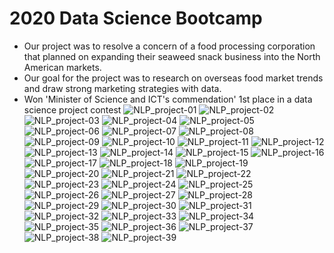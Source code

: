 # 2020 Data Science Bootcamp
- Our project was to resolve a concern of a food processing corporation that planned
on expanding their seaweed snack business into the North American markets.
- Our goal for the project was to research on overseas food market trends and draw strong marketing strategies with data.
- Won 'Minister of Science and ICT's commendation' 1st place in a data science project contest
![NLP_project-01](https://user-images.githubusercontent.com/89289320/134765320-65bcbf24-f538-429b-8601-071c7a39d82d.jpg)
![NLP_project-02](https://user-images.githubusercontent.com/89289320/134765331-e68b7936-ebbc-4d90-b7aa-54afae2cc98a.jpg)
![NLP_project-03](https://user-images.githubusercontent.com/89289320/134765334-537c58f5-d40b-4145-bb19-01c2ec1d4d77.jpg)
![NLP_project-04](https://user-images.githubusercontent.com/89289320/134765336-e8d4804f-bdb4-4efb-9f11-e01b2116fcd8.jpg)
![NLP_project-05](https://user-images.githubusercontent.com/89289320/134765341-27f6285b-1bad-4984-beff-fc586b638efd.jpg)
![NLP_project-06](https://user-images.githubusercontent.com/89289320/134765342-a2be5f99-9e64-49f6-912a-24cd8464462b.jpg)
![NLP_project-07](https://user-images.githubusercontent.com/89289320/134765343-210f6ec7-3875-48ea-b37d-f0b2a2174421.jpg)
![NLP_project-08](https://user-images.githubusercontent.com/89289320/134765344-a5c02f92-7510-48c5-9bb8-391ae8eb1498.jpg)
![NLP_project-09](https://user-images.githubusercontent.com/89289320/134765346-f4ec9196-caa6-4b6e-86ff-e8b5e1d774f3.jpg)
![NLP_project-10](https://user-images.githubusercontent.com/89289320/134765348-fc571a93-a190-4880-8f06-0a7e40c0049a.jpg)
![NLP_project-11](https://user-images.githubusercontent.com/89289320/134765349-1b2864da-6635-43b4-9e72-e7ba2d35b592.jpg)
![NLP_project-12](https://user-images.githubusercontent.com/89289320/134765350-316756ee-20ea-4157-995e-28e873f927a1.jpg)
![NLP_project-13](https://user-images.githubusercontent.com/89289320/134765351-f083079d-c9e2-467e-997b-157adca04840.jpg)
![NLP_project-14](https://user-images.githubusercontent.com/89289320/134765352-129b1a13-fba2-4475-a7ae-8226dd1d7e19.jpg)
![NLP_project-15](https://user-images.githubusercontent.com/89289320/134765353-b78c350d-e5b8-4695-86b9-05c5cbb29937.jpg)
![NLP_project-16](https://user-images.githubusercontent.com/89289320/134765356-f964b3a3-a174-483d-9f53-1a712f221ceb.jpg)
![NLP_project-17](https://user-images.githubusercontent.com/89289320/134765357-663683a0-428b-4c15-a82a-a18c1882ffa4.jpg)
![NLP_project-18](https://user-images.githubusercontent.com/89289320/134765358-4f9e77d4-3090-4ed9-91f8-290e78b8a78c.jpg)
![NLP_project-19](https://user-images.githubusercontent.com/89289320/134765360-8842fc47-83a8-4996-81a9-e08d81da0df9.jpg)
![NLP_project-20](https://user-images.githubusercontent.com/89289320/134765361-97dafc03-b583-4747-81dd-76f6670129bf.jpg)
![NLP_project-21](https://user-images.githubusercontent.com/89289320/134765362-a4e73571-197e-49c2-9f7c-40e4bfc34a4a.jpg)
![NLP_project-22](https://user-images.githubusercontent.com/89289320/134765363-5748206c-8c42-4b98-9c31-2ed6f0653bd0.jpg)
![NLP_project-23](https://user-images.githubusercontent.com/89289320/134765364-f2596a3f-babb-4783-9815-7d5b5be96a09.jpg)
![NLP_project-24](https://user-images.githubusercontent.com/89289320/134765365-fa594df1-2403-476e-9251-75cf82b81911.jpg)
![NLP_project-25](https://user-images.githubusercontent.com/89289320/134765367-d238c425-a2f9-42be-8052-ea4107064919.jpg)
![NLP_project-26](https://user-images.githubusercontent.com/89289320/134765369-3d0dbf6d-2d01-4b88-8e52-02ec8a4cb8cc.jpg)
![NLP_project-27](https://user-images.githubusercontent.com/89289320/134765370-74b4174f-b349-48df-8e75-65de85cd81f3.jpg)
![NLP_project-28](https://user-images.githubusercontent.com/89289320/134765371-3ec0b34b-777e-426e-93ad-6a185eeddbb7.jpg)
![NLP_project-29](https://user-images.githubusercontent.com/89289320/134765372-fde686bb-a4c2-4fe6-80d7-d08bce8b72fb.jpg)
![NLP_project-30](https://user-images.githubusercontent.com/89289320/134765373-62aca9f1-8c37-47e4-86b5-47df79d527e0.jpg)
![NLP_project-31](https://user-images.githubusercontent.com/89289320/134765374-a864f121-37fa-41e4-8af0-eb9f8fd6ade9.jpg)
![NLP_project-32](https://user-images.githubusercontent.com/89289320/134765375-d7d8b744-fe72-426a-a086-7b600896c254.jpg)
![NLP_project-33](https://user-images.githubusercontent.com/89289320/134765376-e032ac5e-2716-4c04-bcca-e068d267e8f5.jpg)
![NLP_project-34](https://user-images.githubusercontent.com/89289320/134765377-94d5bad3-1b27-40cb-9d4f-fb9a0c7aad80.jpg)
![NLP_project-35](https://user-images.githubusercontent.com/89289320/134765378-0a4367f3-9931-4e38-8ec7-341c0aaca504.jpg)
![NLP_project-36](https://user-images.githubusercontent.com/89289320/134765380-077d1ed2-cc71-4490-9598-358171fc6412.jpg)
![NLP_project-37](https://user-images.githubusercontent.com/89289320/134765381-597bab70-1758-4b0c-8f40-4f024543209d.jpg)
![NLP_project-38](https://user-images.githubusercontent.com/89289320/134765383-727322b3-2a01-49d1-9020-3b70d4a7b3fe.jpg)
![NLP_project-39](https://user-images.githubusercontent.com/89289320/134765384-b41b903a-1de7-498d-9e7f-bbb2a5e8b648.jpg)
